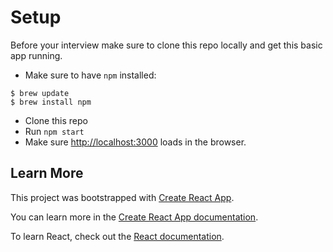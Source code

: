 # Setup
Before your interview make sure to clone this repo locally and get this basic app running.

* Make sure to have `npm` installed:
```
$ brew update
$ brew install npm
```
* Clone this repo
* Run `npm start`
* Make sure [http://localhost:3000](http://localhost:3000) loads in the browser.

## Learn More
This project was bootstrapped with [Create React App](https://github.com/facebook/create-react-app).

You can learn more in the [Create React App documentation](https://facebook.github.io/create-react-app/docs/getting-started).

To learn React, check out the [React documentation](https://reactjs.org/).